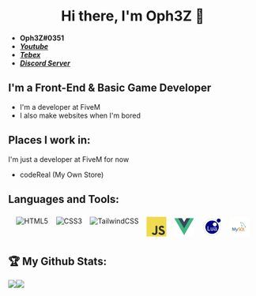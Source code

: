 <div align="center">
  <h1>Hi there, I'm Oph3Z 👋</h1>
</div>

- **Oph3Z#0351**
- [**_Youtube_**](https://www.youtube.com/channel/UC1A8ARiyLBTFVOTTj76hTDw)
- [**_Tebex_**](https://codereal.tebex.io/)
- [**_Discord Server_**](https://discord.gg/r74XzV7QDx)

## I'm a Front-End & Basic Game Developer
- I'm a developer at FiveM
- I also make websites when I'm bored

## Places I work in:
I'm just a developer at FiveM for now

- codeReal (My Own Store)

## Languages and Tools:
<p align="center">
  <img height="40" style="vertical-align:top; margin:6px" alt="HTML5" src="https://cdn.jsdelivr.net/gh/devicons/devicon/icons/html5/html5-original.svg" style="padding-right:12px;" />
  <img height="40" style="vertical-align:top; margin:6px" alt="CSS3" src="https://cdn.jsdelivr.net/gh/devicons/devicon/icons/css3/css3-original.svg" style="padding-right:12px;" />
  <img height="40" style="vertical-align:top; margin:6px" alt="TailwindCSS" src="https://www.vectorlogo.zone/logos/tailwindcss/tailwindcss-icon.svg" style="padding-right:12px;" />
  <img height="40" style="vertical-align:top; margin:6px" alt="JavaScript" src="https://raw.githubusercontent.com/github/explore/80688e429a7d4ef2fca1e82350fe8e3517d3494d/topics/javascript/javascript.png" style="padding-right:12px;" />
  <img height="40" style="vertical-align:top; margin:6px" alt="Vue" src="https://raw.githubusercontent.com/github/explore/80688e429a7d4ef2fca1e82350fe8e3517d3494d/topics/vue/vue.png" style="padding-right:12px;" />
  <img height="40" style="vertical-align:top; margin:6px" alt="Lua" src="https://raw.githubusercontent.com/github/explore/80688e429a7d4ef2fca1e82350fe8e3517d3494d/topics/lua/lua.png" style="padding-right:12px;" />
  <img height="40" style="vertical-align:top; margin:6px" alt="MySQL" src="https://raw.githubusercontent.com/github/explore/80688e429a7d4ef2fca1e82350fe8e3517d3494d/topics/mysql/mysql.png" style="padding-right:12px;" />
  <br/>
</p>

## 🏆 My Github Stats:
<div>
   <a href="https://github-readme-stats.vercel.app/api?username=Oph3Z1&theme=tokyonight&border_color=black">
    <img  align="left" src="https://github-readme-stats.vercel.app/api?username=Oph3Z1&count_private=true&show_icons=true&theme=tokyonight&border_color=black" />
  </a>
  <a href="https://github-readme-stats.vercel.app/api/top-langs/?username=Oph3Z1&hide=php&theme=tokyonight&border_color=black">
    <img align="left" src="https://github-readme-stats.vercel.app/api/top-langs/?username=Oph3Z1&hide=php&theme=tokyonight&border_color=black" />
  </a>
</div>
